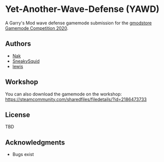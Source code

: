 # Yet-Another-Wave-Defense (YAWD)

A Garry's Mod wave defense gamemode submission for the [gmodstore Gamemode Competition 2020](https://www.gmodstore.com/community/threads/7507).

## Authors
- [Nak](https://github.com/Nak2)
- [SneakySquid](https://github.com/SneakySquid)
- [lewis](https://github.com/c4fe)

## Workshop
You can also download  the gamemode on the workshop: https://steamcommunity.com/sharedfiles/filedetails/?id=2186473733

## License
TBD

## Acknowledgments
- Bugs exist
